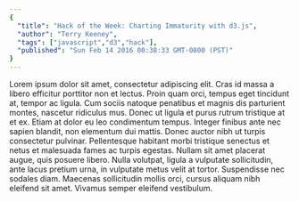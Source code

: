 ```yaml
---
{
  "title": "Hack of the Week: Charting Immaturity with d3.js",
  "author": "Terry Keeney",
  "tags": ["javascript","d3","hack"],
  "published": "Sun Feb 14 2016 00:38:33 GMT-0800 (PST)"
}
---
```


Lorem ipsum dolor sit amet, consectetur adipiscing elit. Cras id massa a libero efficitur porttitor non et lectus. Proin quam orci, tempus eget tincidunt at, tempor ac ligula. Cum sociis natoque penatibus et magnis dis parturient montes, nascetur ridiculus mus. Donec ut ligula et purus rutrum tristique at et ex. Etiam at dolor eu leo condimentum tempus. Integer finibus ante nec sapien blandit, non elementum dui mattis. Donec auctor nibh ut turpis consectetur pulvinar. Pellentesque habitant morbi tristique senectus et netus et malesuada fames ac turpis egestas. Nullam sit amet placerat augue, quis posuere libero. Nulla volutpat, ligula a vulputate sollicitudin, ante lacus pretium urna, in vulputate metus velit at tortor. Suspendisse nec sodales diam. Maecenas sollicitudin mollis orci, cursus aliquam nibh eleifend sit amet. Vivamus semper eleifend vestibulum.
